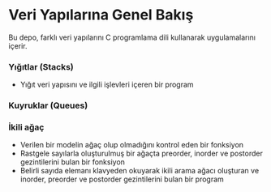 
# Veri Yapılarına Genel Bakış

Bu depo, farklı veri yapılarını C programlama dili kullanarak uygulamalarını içerir.</br>

<h3> Yığıtlar (Stacks) </h3>

+ Yığıt veri yapısını ve ilgili işlevleri içeren bir program </br>


<h3>  Kuyruklar (Queues) </h3>


<h3>  İkili ağaç </h3>

+ Verilen bir modelin ağaç olup olmadığını kontrol eden bir fonksiyon </br>
+ Rastgele sayılarla oluşturulmuş bir ağaçta preorder, inorder ve postorder gezintilerini bulan bir fonksiyon </br>
+ Belirli sayıda elemanı klavyeden okuyarak ikili arama ağacı oluşturan ve inorder, preorder ve postorder gezintilerini bulan bir program </br>
